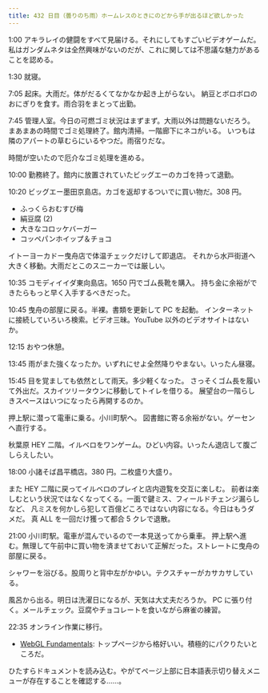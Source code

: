```yaml
---
title: 432 日目（曇りのち雨）ホームレスのときにのどから手が出るほど欲しかった
---
```


1:00 アキラレイの健闘をすべて見届ける。それにしてもすごいビデオゲームだ。
私はガンダムネタは全然興味がないのだが、これに関しては不思議な魅力があることを認める。

1:30 就寝。

7:05 起床。大雨だ。体がだるくてなかなか起き上がらない。
納豆とボロボロのおにぎりを食す。雨合羽をまとって出勤。

7:45 管理人室。今日の可燃ゴミ状況はまずまず。大雨以外は問題ないだろう。
まあまあの時間でゴミ処理終了。館内清掃。一階廊下にネコがいる。
いつもは隣のアパートの草むらにいるやつだ。雨宿りだな。

時間が空いたので厄介なゴミ処理を進める。

10:00 勤務終了。館内に放置されていたビッグエーのカゴを持って退勤。

10:20 ビッグエー墨田京島店。カゴを返却するついでに買い物だ。308 円。

* ふっくらおむすび梅
* 絹豆腐 (2)
* 大きなコロッケバーガー
* コッペパンホイップ＆チョコ

イトーヨーカドー曳舟店で体温チェックだけして即退店。
それから水戸街道へ大きく移動。大雨だとこのスニーカーでは厳しい。

10:35 コモディイイダ東向島店。1650 円でゴム長靴を購入。
持ち金に余裕ができたらもっと早く入手するべきだった。

10:45 曳舟の部屋に戻る。半裸。書類を更新して PC を起動。
インターネットに接続していろいろ検索。ビデオ三昧。YouTube 以外のビデオサイトはないか。

12:15 おやつ休憩。

13:45 雨がまた強くなったか。いずれにせよ全然降りやまない。いったん昼寝。

15:45 目を覚ましても依然として雨天。多少軽くなった。
さっそくゴム長を履いて外出だ。スカイツリータウンに移動してトイレを借りる。
展望台の一階らしきスペースはいつになったら再開するのか。

押上駅に潜って電車に乗る。小川町駅へ。
図書館に寄る余裕がない。ゲーセンへ直行する。

秋葉原 HEY 二階。イルベロをワンゲーム。ひどい内容。いったん退店して腹ごしらえしたい。

18:00 小諸そば昌平橋店。380 円。二枚盛り大盛り。

また HEY 二階に戻ってイルベロのプレイと店内遊覧を交互に楽しむ。
前者は楽しむという状況ではなくなってくる。一面で鍵ミス、フィールドチェンジ漏らしなど、
凡ミスを何かしら犯して百億どころではない内容になる。今日はもうダメだ。
真 ALL を一回だけ獲って都合 5 クレで退散。

21:00 小川町駅。電車が混んでいるので一本見送ってから乗車。
押上駅へ進む。無理して午前中に買い物を済ませておいて正解だった。ストレートに曳舟の部屋に戻る。

シャワーを浴びる。股周りと背中左がかゆい。テクスチャーがカサカサしている。

風呂から出る。明日は洗濯日になるが、天気は大丈夫だろうか。
PC に張り付く。メールチェック。豆腐やチョコレートを食いながら麻雀の練習。

22:35 オンライン作業に移行。

* [WebGL Fundamentals](https://webglfundamentals.org/): トップページから格好いい。積極的にパクりたいところだ。

ひたすらドキュメントを読み込む。やがてページ上部に日本語表示切り替えメニューが存在することを確認する……。
